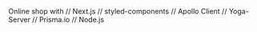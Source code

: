 Online shop with // Next.js // styled-components // Apollo Client // Yoga-Server // Prisma.io // Node.js
